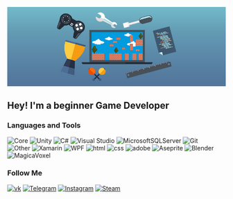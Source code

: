 ![Header](https://github.com/ShahzodHD/ShahzodHD/blob/main/assets/header.png) 

## Hey! I'm a beginner Game Developer

### Languages and Tools
![Core](https://img.shields.io/badge/-Core-red?style=for-the-badge)
![Unity](https://img.shields.io/badge/-Unity-%23000000?style=for-the-badge&logo=unity)
![C#](https://img.shields.io/badge/C%23-%23239120.svg?style=for-the-badge&logo=c-sharp&logoColor=white)
![Visual Studio](https://img.shields.io/badge/Visual%20Studio-5C2D91.svg?style=for-the-badge&logo=visual-studio&logoColor=white)
![MicrosoftSQLServer](https://img.shields.io/badge/Microsoft%20SQL%20Sever-CC2927?style=for-the-badge&logo=microsoft%20sql%20server&logoColor=white)
![Git](https://img.shields.io/badge/git-%23F05033.svg?style=for-the-badge&logo=git&logoColor=white)<br>
![Other](https://img.shields.io/badge/-Other-red?style=for-the-badge)
![Xamarin](https://img.shields.io/badge/Xamarin-3199DC?style=for-the-badge&logo=xamarin&logoColor=white)
![WPF](https://img.shields.io/badge/WPF-5C2D91?style=for-the-badge&logo=visual-studio&logoColor=white)
![html](https://img.shields.io/badge/HTML-%23E34F26?style=for-the-badge&logo=html5&logoColor=white)
![css](https://img.shields.io/badge/CSS-%231572B6?&style=for-the-badge&logo=css3&logoColor=white)
![adobe](https://img.shields.io/badge/ADOBE-%23FF0000?style=for-the-badge&logo=adobe&logoColor=white)
![Aseprite](https://img.shields.io/badge/Aseprite-7D929E?style=for-the-badge&logo=Aseprite&logoColor=white)
![Blender](https://img.shields.io/badge/blender-%23F5792A.svg?style=for-the-badge&logo=blender&logoColor=white)
![MagicaVoxel](https://img.shields.io/badge/MagicaVoxel-9400D3.svg?style=for-the-badge&logo=pixel&logoColor=white)

### Follow Me
[![vk](https://img.shields.io/badge/-ВКонтакте-4f7db3?style=for-the-badge&logo=VK)](https://vk.com/khalimov202)
[![Telegram](https://img.shields.io/badge/-Telegram-2CA5E0?style=for-the-badge&logo=telegram)](https://t.me/shahzodhd)
[![Instagram](https://img.shields.io/badge/-Instagram-%23E4405F?style=for-the-badge&logo=Instagram&logoColor=white)](https://www.instagram.com/khalimov02/)
[![Steam](https://img.shields.io/badge/-steam-%23000000?style=for-the-badge&logo=steam&logoColor=white)](https://steamcommunity.com/id/1504043)
